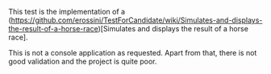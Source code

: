 This test is the implementation of a (https://github.com/erossini/TestForCandidate/wiki/Simulates-and-displays-the-result-of-a-horse-race)[Simulates and displays the result of a horse race].

This is not a console application as requested. Apart from that, there is not good validation and the project is quite poor.